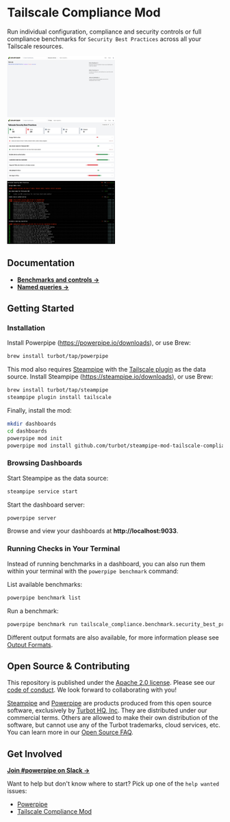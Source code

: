 # Tailscale Compliance Mod

Run individual configuration, compliance and security controls or full compliance benchmarks for `Security Best Practices` across all your Tailscale resources.

<img src="https://raw.githubusercontent.com/turbot/steampipe-mod-tailscale-compliance/main/docs/images/tailscale_compliance_dashboard.png" width="50%" type="thumbnail"/>
<img src="https://raw.githubusercontent.com/turbot/steampipe-mod-tailscale-compliance/main/docs/images/tailscale_compliance_security_best_practices_dashboard.png" width="50%" type="thumbnail"/>
<img src="https://raw.githubusercontent.com/turbot/steampipe-mod-tailscale-compliance/main/docs/images/tailscale_compliance_security_best_practices_console.png" width="50%" type="thumbnail"/>

## Documentation
- **[Benchmarks and controls →](https://hub.powerpipe.io/mods/turbot/tailscale_compliance/controls)**
- **[Named queries →](https://hub.powerpipe.io/mods/turbot/tailscale_compliance/queries)**

## Getting Started

### Installation

Install Powerpipe (https://powerpipe.io/downloads), or use Brew:

```sh
brew install turbot/tap/powerpipe
```

This mod also requires [Steampipe](https://steampipe.io) with the [Tailscale plugin](https://hub.steampipe.io/plugins/turbot/tailscale) as the data source. Install Steampipe (https://steampipe.io/downloads), or use Brew:

```sh
brew install turbot/tap/steampipe
steampipe plugin install tailscale
```

Finally, install the mod:

```sh
mkdir dashboards
cd dashboards
powerpipe mod init
powerpipe mod install github.com/turbot/steampipe-mod-tailscale-compliance
```

### Browsing Dashboards

Start Steampipe as the data source:

```sh
steampipe service start
```

Start the dashboard server:

```sh
powerpipe server
```

Browse and view your dashboards at **http://localhost:9033**.

### Running Checks in Your Terminal

Instead of running benchmarks in a dashboard, you can also run them within your
terminal with the `powerpipe benchmark` command:

List available benchmarks:

```sh
powerpipe benchmark list
```

Run a benchmark:

```sh
powerpipe benchmark run tailscale_compliance.benchmark.security_best_practices
```

Different output formats are also available, for more information please see
[Output Formats](https://powerpipe.io/docs/reference/cli/benchmark#output-formats).

## Open Source & Contributing

This repository is published under the [Apache 2.0 license](https://www.apache.org/licenses/LICENSE-2.0). Please see our [code of conduct](https://github.com/turbot/.github/blob/main/CODE_OF_CONDUCT.md). We look forward to collaborating with you!

[Steampipe](https://steampipe.io) and [Powerpipe](https://powerpipe.io) are products produced from this open source software, exclusively by [Turbot HQ, Inc](https://turbot.com). They are distributed under our commercial terms. Others are allowed to make their own distribution of the software, but cannot use any of the Turbot trademarks, cloud services, etc. You can learn more in our [Open Source FAQ](https://turbot.com/open-source).

## Get Involved

**[Join #powerpipe on Slack →](https://turbot.com/community/join)**

Want to help but don't know where to start? Pick up one of the `help wanted` issues:

- [Powerpipe](https://github.com/turbot/powerpipe/labels/help%20wanted)
- [Tailscale Compliance Mod](https://github.com/turbot/steampipe-mod-tailscale-compliance/labels/help%20wanted)